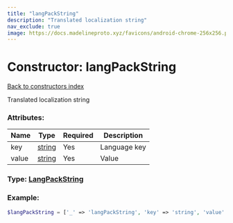```yaml
---
title: "langPackString"
description: "Translated localization string"
nav_exclude: true
image: https://docs.madelineproto.xyz/favicons/android-chrome-256x256.png
---
```

# Constructor: langPackString  
[Back to constructors index](/API_docs/constructors/index.md)



Translated localization string

### Attributes:

| Name     |    Type       | Required | Description |
|----------|---------------|----------|-------------|
|key|[string](/API_docs/types/string.md) | Yes|Language key|
|value|[string](/API_docs/types/string.md) | Yes|Value|



### Type: [LangPackString](/API_docs/types/LangPackString.md)


### Example:

```php
$langPackString = ['_' => 'langPackString', 'key' => 'string', 'value' => 'string'];
```  
